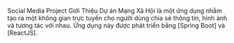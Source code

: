 Social Media Project
Giới Thiệu
Dự án Mạng Xã Hội là một ứng dụng nhằm tạo ra một không gian trực tuyến cho người dùng chia sẻ thông tin, hình ảnh và tương tác với nhau. Ứng dụng này được phát triển bằng [Spring Boot] và [ReactJS].

